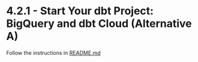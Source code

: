 # 4.2.1 - Start Your dbt Project: BigQuery and dbt Cloud (Alternative A)

Follow the instructions in [README.md](../README.md#alternative-a-using-bigquery--dbt-cloud)
